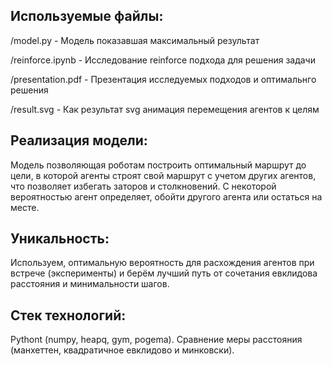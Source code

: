 ## Используемые файлы:

/model.py - Модель показавшая максимальный результат

/reinforce.ipynb - Исследование reinforce подхода для решения задачи

/presentation.pdf - Презентация исследуемых подходов и оптимальнго решения

/result.svg - Как результат svg анимация перемещения агентов к целям



## Реализация модели:

 Модель позволяющая роботам построить оптимальный маршрут до цели, в которой агенты строят свой маршрут с учетом других агентов, что позволяет избегать заторов и столкновений. С некоторой вероятностью агент определяет, обойти другого агента или остаться на месте.


## Уникальность:

 Используем, оптимальную вероятность для расхождения агентов при встрече (эксперименты) и берём лучший путь от сочетания евклидова расстояния и минимальности шагов.


## Стек технологий:

 Pythont (numpy, heapq, gym, pogema). Сравнение меры расстояния (манхеттен, квадратичное евклидово и минковски).




